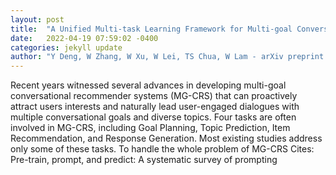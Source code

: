 ```yaml
---
layout: post
title:  "A Unified Multi-task Learning Framework for Multi-goal Conversational Recommender Systems"
date:   2022-04-19 07:59:02 -0400
categories: jekyll update
author: "Y Deng, W Zhang, W Xu, W Lei, TS Chua, W Lam - arXiv preprint arXiv:2204.06923, 2022"
---
```

Recent years witnessed several advances in developing multi-goal conversational recommender systems (MG-CRS) that can proactively attract users  interests and naturally lead user-engaged dialogues with multiple conversational goals and diverse topics. Four tasks are often involved in MG-CRS, including Goal Planning, Topic Prediction, Item Recommendation, and Response Generation. Most existing studies address only some of these tasks. To handle the whole problem of MG-CRS Cites: Pre-train, prompt, and predict: A systematic survey of prompting